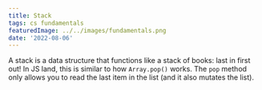 ```yaml
---
title: Stack
tags: cs fundamentals
featuredImage: ../../images/fundamentals.png
date: '2022-08-06'
---
```


A stack is a data structure that functions like a stack of books: last in first out! In JS land, this is similar to how `Array.pop()` works. The `pop` method only allows you to read the last item in the list (and it also mutates the list).
